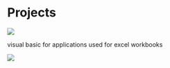 # Projects

<img heigth=160px src="https://user-images.githubusercontent.com/96118395/175587956-c25c09c3-8371-4b7a-b841-34106bb77b67.png">

visual basic for applications used for excel workbooks

<img style="heigth=160px;" src="https://user-images.githubusercontent.com/96118395/175592205-ce1abbba-c122-4d5e-bce6-0e03f4c04253.png">


